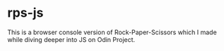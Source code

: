 # rps-js
This is a browser console version 
of Rock-Paper-Scissors which 
I made while diving deeper 
into JS on Odin Project. 
